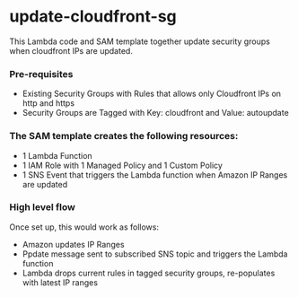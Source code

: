 # update-cloudfront-sg
This Lambda code and SAM template together update security groups when cloudfront IPs are updated.

### Pre-requisites
- Existing Security Groups with Rules that allows only Cloudfront IPs on http and https
- Security Groups are Tagged with Key: cloudfront and Value: autoupdate


### The SAM template creates the following resources:
- 1 Lambda Function 
- 1 IAM Role with 1 Managed Policy and 1 Custom Policy
- 1 SNS Event that triggers the Lambda function when Amazon IP Ranges are updated


### High level flow
Once set up, this would work as follows:

- Amazon updates IP Ranges 
- Ppdate message sent to subscribed SNS topic and triggers the Lambda function 
- Lambda drops current rules in tagged security groups, re-populates with latest IP ranges
